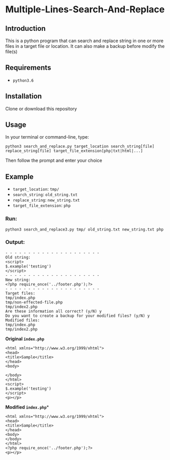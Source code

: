 # Multiple-Lines-Search-And-Replace

## Introduction
This is a python program that can search and replace string in one or more files in a target file or location.
It can also make a backup before modify the file(s)
## Requirements
- `python3.6`

## Installation
Clone or download this repository

## Usage
In your terminal or command-line, type:
```
python3 search_and_replace.py target_location search_string[file] replace_string[file] target_file_extension[php|txt|html|...]
```
Then follow the prompt and enter your choice
## Example

- `target_location`: `tmp/`
- `search_string`: `old_string.txt`
- `replace_string`: `new_string.txt`
- `target_file_extension`: `php`

### Run:
```
python3 search_and_replace3.py tmp/ old_string.txt new_string.txt php
```
### Output:
```
- - - - - - - - - - - - - - - - - - - - -
Old string:
<script>
$.example('testing')
</script>
- - - - - - - - - - - - - - - - - - - - -
New string:
<?php require_once('../footer.php');?>
- - - - - - - - - - - - - - - - - - - - -
Target files:
tmp/index.php
tmp/non-effected-file.php
tmp/index2.php
Are these information all correct? (y/N) y
Do you want to create a backup for your modified files? (y/N) y
Modified files:
tmp/index.php
tmp/index2.php
```
**Original `index.php`**
```
<html xmlns="http://www.w3.org/1999/xhtml">
<head>
<title>Sample</title>
</head>
<body>

</body>
</html>
<script>
$.example('testing')
</script>
<p></p>

```
**Modified `index.php`***
```
<html xmlns="http://www.w3.org/1999/xhtml">
<head>
<title>Sample</title>
</head>
<body>
</body>
</html>
<?php require_once('../footer.php');?>
<p></p>
```
